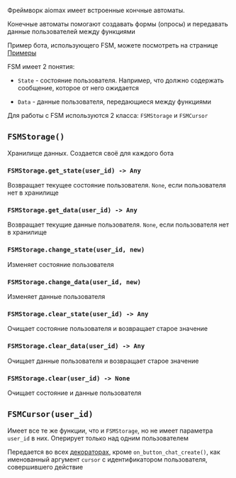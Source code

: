 Фреймворк aiomax имеет встроенные кончные автоматы.

Конечные автоматы помогают создавать формы (опросы) и передавать данные пользователей между функциями

Пример бота, использующего FSM, можете посмотреть на странице [Примеры](Примеры)

FSM имеет 2 понятия:

- `State` - состояние пользователя. Например, что должно содержать сообщение, которое от него ожидается

- `Data` - данные пользователя, передающиеся между функциями

Для работы с FSM используются 2 класса: `FSMStorage` и `FSMCursor`

## `FSMStorage()`

Хранилище данных. Создается своё для каждого бота

### `FSMStorage.get_state(user_id) -> Any`

Возвращает текущее состояние пользователя. `None`, если пользователя нет в хранилище

### `FSMStorage.get_data(user_id) -> Any`

Возвращает текущие данные пользователя. `None`, если пользователя нет в хранилище

### `FSMStorage.change_state(user_id, new)`

Изменяет состояние пользователя

### `FSMStorage.change_data(user_id, new)`

Изменяет данные пользователя

### `FSMStorage.clear_state(user_id) -> Any`

Очищает состояние пользователя и возвращает старое значение

### `FSMStorage.clear_data(user_id) -> Any`

Очищает данные пользователя и возвращает старое значение

### `FSMStorage.clear(user_id) -> None`

Очищает состояние и данные пользователя

## `FSMCursor(user_id)`

Имеет все те же функции, что и `FSMStorage`, но не имеет параметра `user_id` в них. Оперирует только над одним пользователем

Передается во всех [декораторах](Декораторы), кроме `on_button_chat_create()`, как именованный аргумент `cursor` с идентификатором пользователя, совершившего действие
